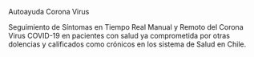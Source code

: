 Autoayuda Corona Virus

Seguimiento de Síntomas en Tiempo Real Manual y Remoto del Corona Virus COVID-19 en pacientes con salud ya comprometida por otras dolencias y calificados como crónicos en los sistema de Salud en Chile.
